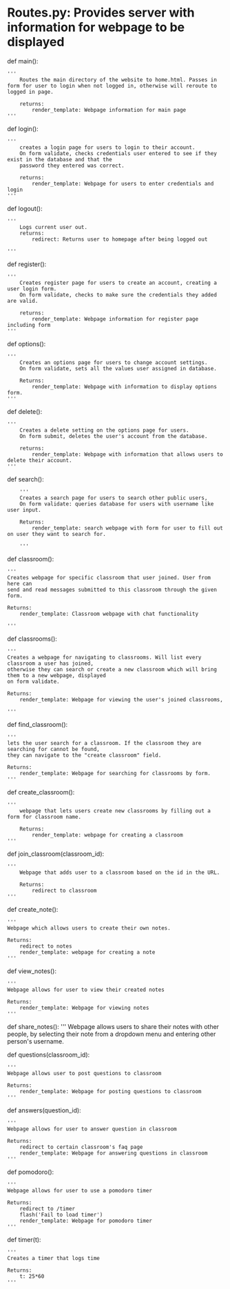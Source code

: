 # Routes.py: Provides server with information for webpage to be displayed


def main():


    '''
        Routes the main directory of the website to home.html. Passes in form for user to login when not logged in, otherwise will reroute to logged in page.

        returns:
            render_template: Webpage information for main page
    '''


def login():


    '''
        creates a login page for users to login to their account.
        On form validate, checks credentials user entered to see if they exist in the database and that the
        password they entered was correct.

        returns:
            render_template: Webpage for users to enter credentials and login
    '''


def logout():


    '''
        Logs current user out.
        returns:
            redirect: Returns user to homepage after being logged out

    '''



def register():


    '''
        Creates register page for users to create an account, creating a user login form.
        On form validate, checks to make sure the credentials they added are valid.

        returns:
            render_template: Webpage information for register page including form
    '''



def options():


    '''
        Creates an options page for users to change account settings.
        On form validate, sets all the values user assigned in database.

        Returns:
            render_template: Webpage with information to display options form.
    '''



def delete():


    '''
        Creates a delete setting on the options page for users.
        On form submit, deletes the user's account from the database.

        returns:
            render_template: Webpage with information that allows users to delete their account.
    '''



def search():


        '''
        Creates a search page for users to search other public users,
        On form validate: queries database for users with username like user input.

        Returns:
            render_template: search webpage with form for user to fill out on user they want to search for.

        '''

def classroom():

	'''
	Creates webpage for specific classroom that user joined. User from here can
	send and read messages submitted to this classroom through the given form.

	Returns:
		render_template: Classroom webpage with chat functionality

	'''

def classrooms():


    '''
    Creates a webpage for navigating to classrooms. Will list every classroom a user has joined,
    otherwise they can search or create a new classroom which will bring them to a new webpage, displayed
    on form validate.

    Returns:
        render_template: Webpage for viewing the user's joined classrooms,

    '''



def find_classroom():


    '''
    lets the user search for a classroom. If the classroom they are searching for cannot be found,
    they can navigate to the "create classroom" field.

    Returns:
        render_template: Webpage for searching for classrooms by form.
    '''



def create_classroom():


    '''
        webpage that lets users create new classrooms by filling out a form for classroom name.

        Returns:
            render_template: webpage for creating a classroom
    '''


def join_classroom(classroom_id):
    
    '''
        Webpage that adds user to a classroom based on the id in the URL.

        Returns: 
            redirect to classroom
    '''

def create_note():

	'''
	Webpage which allows users to create their own notes.
	
	Returns:
		redirect to notes
		render_template: webpage for creating a note
	'''

def view_notes():
	
	'''
	Webpage allows for user to view their created notes

	Returns:
		render_template: Webpage for viewing notes
	'''

def share_notes():
	'''
	Webpage allows users to share their notes with other people, by selecting their note from a dropdown menu and entering other person's username.

def questions(classroom_id):
	
	'''
	Webpage allows user to post questions to classroom

	Returns:
		render_template: Webpage for posting questions to classroom
	'''

def answers(question_id):
	
	'''
	Webpage allows for user to answer question in classroom
	
	Returns:
		redirect to certain classroom's faq page
		render_template: Webpage for answering questions in classroom
	'''

def pomodoro():

	'''
	Webpage allows for user to use a pomodoro timer

	Returns:
		redirect to /timer
		flash('Fail to load timer')
		render_template: Webpage for pomodoro timer
	'''

def timer(t):
	
	'''
	Creates a timer that logs time

	Returns:
		t: 25*60
	'''
